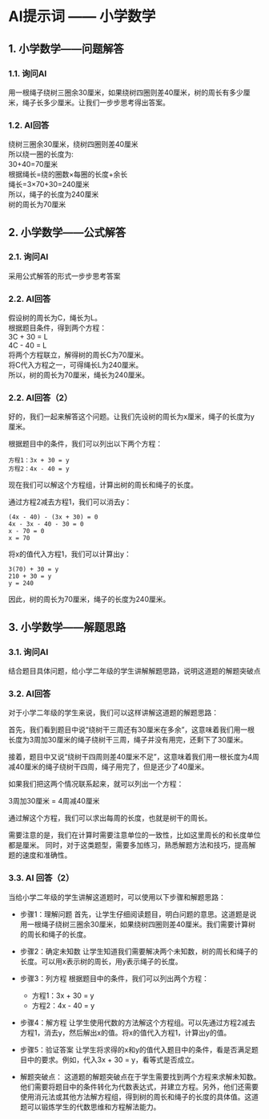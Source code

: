<!---
markmeta_author: titlwind
markmeta_date: 2023-07-31
markmeta_title: AI提示词 —— 小学数学
markmeta_categories: ai
markmeta_tags: ai,prompt-engineering
-->
# AI提示词 —— 小学数学


## 1. 小学数学——问题解答


### 1.1. 询问AI

用一根绳子绕树三圈余30厘米，如果绕树四圈则差40厘米，树的周长有多少厘米，绳子长多少厘米。让我们一步步思考得出答案。


### 1.2. AI回答

绕树三圈余30厘米，绕树四圈则差40厘米<br>
所以绕一圈的长度为:<br>
30+40=70厘米<br>
根据绳长=绕的圈数×每圈的长度+余长<br>
绳长=3×70+30=240厘米<br>
所以，绳子的长度为240厘米<br>
树的周长为70厘米<br>


## 2. 小学数学——公式解答


### 2.1. 询问AI

采用公式解答的形式一步步思考答案

### 2.2. AI回答

假设树的周长为C，绳长为L。<br>
根据题目条件，得到两个方程：<br>
3C + 30 = L<br>
4C - 40 = L<br>
将两个方程联立，解得树的周长C为70厘米。<br>
将C代入方程之一，可得绳长L为240厘米。<br>
所以，树的周长为70厘米，绳长为240厘米。<br>


### 2.2. AI回答（2）

好的，我们一起来解答这个问题。让我们先设树的周长为x厘米，绳子的长度为y厘米。

根据题目中的条件，我们可以列出以下两个方程：
```
方程1：3x + 30 = y
方程2：4x - 40 = y
```

现在我们可以解这个方程组，计算出树的周长和绳子的长度。

通过方程2减去方程1，我们可以消去y：
```
(4x - 40) - (3x + 30) = 0
4x - 3x - 40 - 30 = 0
x - 70 = 0
x = 70
```

将x的值代入方程1，我们可以计算出y：
```
3(70) + 30 = y
210 + 30 = y
y = 240
```

因此，树的周长为70厘米，绳子的长度为240厘米。


## 3. 小学数学——解题思路


### 3.1. 询问AI

结合题目具体问题，给小学二年级的学生讲解解题思路，说明这道题的解题突破点

### 3.2. AI回答

对于小学二年级的学生来说，我们可以这样讲解这道题的解题思路：

首先，我们看到题目中说“绕树干三周还有30厘米在多余”，这意味着我们用一根长度为3周加30厘米的绳子绕树干三周，绳子并没有用完，还剩下了30厘米。

接着，题目中又说“绕树干四周则差40厘米不足”，这意味着我们用一根长度为4周减40厘米的绳子绕树干四周，绳子用完了，但是还少了40厘米。

如果我们把这两个情况联系起来，就可以列出一个方程：

3周加30厘米 = 4周减40厘米

通过解这个方程，我们可以求出每周的长度，也就是树干的周长。

需要注意的是，我们在计算时需要注意单位的一致性，比如这里周长的和长度单位都是厘米。
同时，对于这类题型，需要多加练习，熟悉解题方法和技巧，提高解题的速度和准确性。


### 3.3. AI 回答（2）

当给小学二年级的学生讲解这道题时，可以使用以下步骤和解题思路：

- 步骤1：理解问题
首先，让学生仔细阅读题目，明白问题的意思。这道题是说用一根绳子绕树三圈余30厘米，如果绕树四圈则差40厘米。我们需要计算树的周长和绳子的长度。

- 步骤2：确定未知数
让学生知道我们需要解决两个未知数，树的周长和绳子的长度。可以用x表示树的周长，用y表示绳子的长度。

- 步骤3：列方程
根据题目中的条件，我们可以列出两个方程：
	- 方程1：3x + 30 = y
	- 方程2：4x - 40 = y

- 步骤4：解方程
让学生使用代数的方法解这个方程组。可以先通过方程2减去方程1，消去y，然后解出x的值。将x的值代入方程1，计算出y的值。

- 步骤5：验证答案
让学生将求得的x和y的值代入题目中的条件，看是否满足题目中的要求。例如，代入3x + 30 = y，看等式是否成立。

- 解题突破点：
这道题的解题突破点在于学生需要找到两个方程来求解未知数。他们需要将题目中的条件转化为代数表达式，并建立方程。另外，他们还需要使用消元法或其他方法解方程组，得到树的周长和绳子的长度的具体值。这道题可以锻炼学生的代数思维和方程解法能力。

